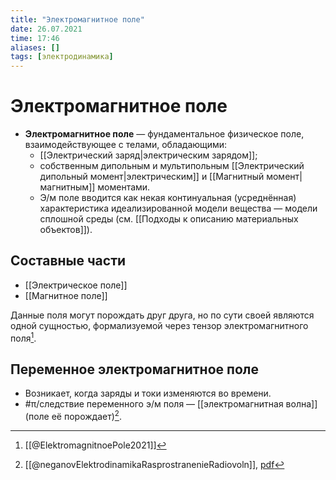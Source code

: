 ```yaml
---
title: "Электромагнитное поле"
date: 26.07.2021
time: 17:46
aliases: []
tags: [электродинамика]
---
```


# Электромагнитное поле

- **Электромагнитное поле** — фундаментальное физическое поле, взаимодействующее с телами, обладающими:
	- [[Электрический заряд|электрическим зарядом]];
	- собственным дипольным и мультипольным [[Электрический дипольный момент|электрическим]] и [[Магнитный момент|магнитным]] моментами. 
	- Э/м поле вводится как некая континуальная (усреднённая) характеристика идеализированной модели вещества — модели сплошной среды (см. [[Подходы к описанию материальных объектов]]).

## Составные части

- [[Электрическое поле]]
- [[Магнитное поле]]

Данные поля могут порождать друг друга, но по сути своей являются одной сущностью, формализуемой через тензор электромагнитного поля[^1].

## Переменное электромагнитное поле

- Возникает, когда заряды и токи изменяются во времени.
- #π/следствие переменного э/м поля — [[электромагнитная волна]] (поле её порождает)[^2].

[^1]: [[@ElektromagnitnoePole2021]]
[^2]: [[@neganovElektrodinamikaRasprostranenieRadiovoln]], [pdf](zotero://open-pdf/library/items/XN5K97GI?page=11&annotation=3AUDHT3L)
